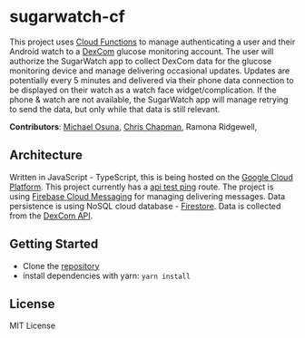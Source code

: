 # sugarwatch-cf

This project uses [Cloud Functions](https://cloud.google.com/functions) to manage authenticating a user and their Android watch to a [DexCom](https://www.dexcom.com/) glucose monitoring account. The user will authorize the SugarWatch app to collect DexCom data for the glucose monitoring device and manage delivering occasional updates. Updates are potentially every 5 minutes and delivered via their phone data connection to be displayed on their watch as a watch face widget/complication. If the phone & watch are not available, the SugarWatch app will manage retrying to send the data, but only while that data is still relevant.

**Contributors**: [Michael Osuna](https://github.com/mikeosunajr), [Chris Chapman](https://github.com/SeattleChris), Ramona Ridgewell,

## Architecture

Written in JavaScript - TypeScript, this is being hosted on the [Google Cloud Platform](https://cloud.google.com/). This project currently has a [api test ping](https://sugarwatch.solidarity.software/api/ping) route. The project is using [Firebase Cloud Messaging](https://firebase.google.com/docs/cloud-messaging/concept-options) for managing delivering messages. Data persistence is using NoSQL cloud database - [Firestore](https://firebase.google.com/docs/firestore). Data is collected from the [DexCom API](https://developer.dexcom.com/overview).

## Getting Started

* Clone the [repository](https://github.com/solidarity-software/sugarwatch-cf)
* install dependencies with yarn: `yarn install`

## License

MIT License
